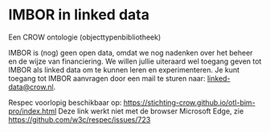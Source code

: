 # IMBOR in linked data
Een CROW ontologie (objecttypenbibliotheek)

IMBOR is (nog) geen open data, omdat we nog nadenken over het beheer en de wijze van financiering. We willen jullie uiteraard wel toegang geven tot IMBOR als linked data om te kunnen leren en experimenteren. Je kunt toegang tot IMBOR aanvragen door een mail te sturen naar: linked-data@crow.nl. 

Respec voorlopig beschikbaar op: https://stichting-crow.github.io/otl-bim-pro/index.html
Deze link werkt niet met de browser Microsoft Edge, zie https://github.com/w3c/respec/issues/723
